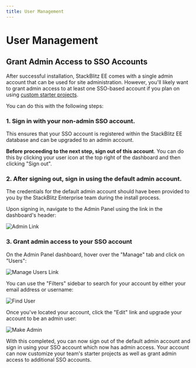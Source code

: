 ```yaml
---
title: User Management
---
```


# User Management

## Grant Admin Access to SSO Accounts

After successful installation, StackBlitz EE comes with a single admin account that can be used for site administration. However, you'll likely want to grant admin access to at least one SSO-based account if you plan on using [custom starter projects](/docs/platform/starter-projects).

You can do this with the following steps:

### 1. Sign in with your non-admin SSO account.

This ensures that your SSO account is registered within the StackBlitz EE database and can be upgraded to an admin account.

**Before proceeding to the next step, sign out of this account**. You can do this by clicking your user icon at the top right of the dashboard and then clicking "Sign out".

### 2. After signing out, sign in using the default admin account.

The credentials for the default admin account should have been provided to you by the StackBlitz Enterprise team during the install process.

Upon signing in, navigate to the Admin Panel using the link in the dashboard's header:

![Admin Link](/doc_images/ee/manage-users/admin-link.png)

### 3. Grant admin access to your SSO account

On the Admin Panel dashboard, hover over the "Manage" tab and click on "Users":

![Manage Users Link](/doc_images/ee/manage-users/manage-users-link.png)

You can use the "Filters" sidebar to search for your account by either your email address or username:

![Find User](/doc_images/ee/manage-users/find-user.png)

Once you've located your account, click the "Edit" link and upgrade your account to be an admin user:

![Make Admin](/doc_images/ee/manage-users/make-admin.gif)

With this completed, you can now sign out of the default admin account and sign in using your SSO account which now has admin access. Your account can now customize your team's starter projects as well as grant admin access to additional SSO accounts.
